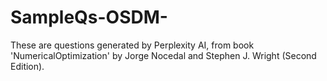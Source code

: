 # SampleQs-OSDM-
These are questions generated by Perplexity AI, from book 'NumericalOptimization' by Jorge Nocedal and Stephen J. Wright (Second Edition).
